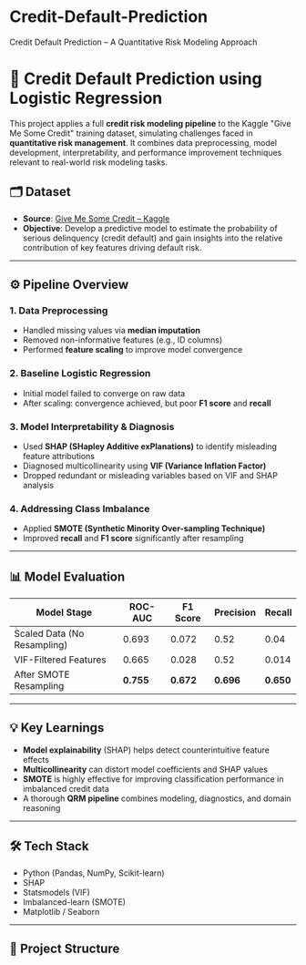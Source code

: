 # Credit-Default-Prediction
Credit Default Prediction – A Quantitative Risk Modeling Approach
# 🧠 Credit Default Prediction using Logistic Regression

This project applies a full **credit risk modeling pipeline** to the Kaggle "Give Me Some Credit" training dataset, simulating challenges faced in **quantitative risk management**. It combines data preprocessing, model development, interpretability, and performance improvement techniques relevant to real-world risk modeling tasks.

## 🗂️ Dataset
- **Source**: [Give Me Some Credit – Kaggle](https://www.kaggle.com/datasets/c/GiveMeSomeCredit)
- **Objective**: Develop a predictive model to estimate the probability of serious delinquency (credit default) and gain insights into the relative contribution of key features driving default risk.

---

## ⚙️ Pipeline Overview

### 1. Data Preprocessing
- Handled missing values via **median imputation**
- Removed non-informative features (e.g., ID columns)
- Performed **feature scaling** to improve model convergence

### 2. Baseline Logistic Regression
- Initial model failed to converge on raw data
- After scaling: convergence achieved, but poor **F1 score** and **recall**

### 3. Model Interpretability & Diagnosis
- Used **SHAP (SHapley Additive exPlanations)** to identify misleading feature attributions
- Diagnosed multicollinearity using **VIF (Variance Inflation Factor)**
- Dropped redundant or misleading variables based on VIF and SHAP analysis

### 4. Addressing Class Imbalance
- Applied **SMOTE (Synthetic Minority Over-sampling Technique)**
- Improved **recall** and **F1 score** significantly after resampling

---

## 📊 Model Evaluation

| Model Stage                    | ROC-AUC | F1 Score | Precision | Recall  |
|-------------------------------|---------|----------|-----------|---------|
| Scaled Data (No Resampling)   | 0.693   | 0.072    | 0.52      | 0.04   |
| VIF-Filtered Features          | 0.665   | 0.028    | 0.52      | 0.014   |
| After SMOTE Resampling         | **0.755** | **0.672**  | **0.696**   | **0.650** |

---

## 💡 Key Learnings

- **Model explainability** (SHAP) helps detect counterintuitive feature effects
- **Multicollinearity** can distort model coefficients and SHAP values
- **SMOTE** is highly effective for improving classification performance in imbalanced credit data
- A thorough **QRM pipeline** combines modeling, diagnostics, and domain reasoning

---

## 🛠️ Tech Stack

- Python (Pandas, NumPy, Scikit-learn)
- SHAP
- Statsmodels (VIF)
- Imbalanced-learn (SMOTE)
- Matplotlib / Seaborn

---

## 📁 Project Structure
